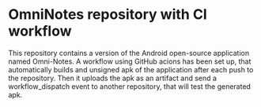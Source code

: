 # OmniNotes repository with CI workflow
This repository contains a version of the Android open-source application named Omni-Notes. A workflow using GitHub acions has been set up, that automatically builds and unsigned apk of the application after each push to the repository. Then it uploads the apk as an artifact and send a workflow_dispatch event to another repository, that will test the generated apk.
